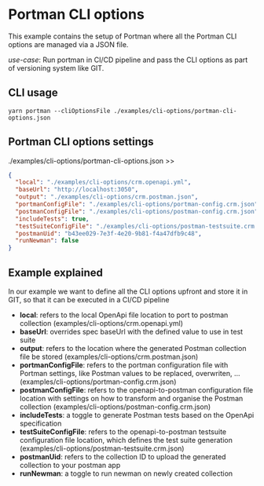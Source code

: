 # Portman CLI options

This example contains the setup of Portman where all the Portman CLI options are managed via a JSON file.

_use-case_: Run portman in CI/CD pipeline and pass the CLI options as part of versioning system like GIT.

## CLI usage

```ssh
yarn portman --cliOptionsFile ./examples/cli-options/portman-cli-options.json
```

## Portman CLI options settings

./examples/cli-options/portman-cli-options.json >>

```json
{
  "local": "./examples/cli-options/crm.openapi.yml",
  "baseUrl": "http://localhost:3050",
  "output": "./examples/cli-options/crm.postman.json",
  "portmanConfigFile": "./examples/cli-options/portman-config.crm.json",
  "postmanConfigFile": "./examples/cli-options/postman-config.crm.json",
  "includeTests": true,
  "testSuiteConfigFile": "./examples/cli-options/postman-testsuite.crm.json",
  "postmanUid": "b43ee029-7e3f-4e20-9b81-f4a47dfb9c48",
  "runNewman": false
}
```

## Example explained

In our example we want to define all the CLI options upfront and store it in GIT, so that it can be executed in a CI/CD
pipeline

- **local**: refers to the local OpenApi file location to port to postman collection (examples/cli-options/crm.openapi.yml)
- **baseUrl**: overrides spec baseUrl with the defined value to use in test suite
- **output**: refers to the location where the generated Postman collection file be stored (examples/cli-options/crm.postman.json)
- **portmanConfigFile**: refers to the portman configuration file with Portman settings, like Postman values to be replaced,
  overwriten, ... (examples/cli-options/portman-config.crm.json)
- **postmanConfigFile**: refers to the openapi-to-postman configuration file location with settings on how to transform and
  organise the Postman collection (examples/cli-options/postman-config.crm.json)
- **includeTests**: a toggle to generate Postman tests based on the OpenApi specification
- **testSuiteConfigFile**: refers to the openapi-to-postman testsuite configuration file location, which defines the test
  suite generation (examples/cli-options/postman-testsuite.crm.json)
- **postmanUid**: refers to the collection ID to upload the generated collection to your postman app
- **runNewman**: a toggle to run newman on newly created collection